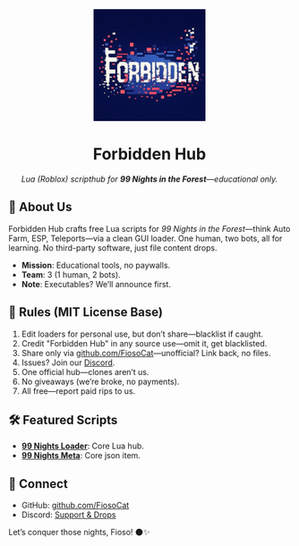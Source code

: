 <div align="center">
  <img src="https://raw.githubusercontent.com/FiosoCat/.github/main/profile/forbidden-cube.png" alt="Forbidden Hub Cube" width="200"/>
  <h1>Forbidden Hub</h1>
  <p><em>Lua (Roblox) scripthub for <strong>99 Nights in the Forest</strong>—educational only.</em></p>
</div>

## 🌲 About Us
Forbidden Hub crafts free Lua scripts for *99 Nights in the Forest*—think Auto Farm, ESP, Teleports—via a clean GUI loader. One human, two bots, all for learning. No third-party software, just file content drops.

- **Mission**: Educational tools, no paywalls.
- **Team**: 3 (1 human, 2 bots).
- **Note**: Executables? We’ll announce first.

## 📜 Rules (MIT License Base)
1. Edit loaders for personal use, but don’t share—blacklist if caught.
2. Credit "Forbidden Hub" in any source use—omit it, get blacklisted.
3. Share only via [github.com/FiosoCat](https://github.com/FiosoCat)—unofficial? Link back, no files.
4. Issues? Join our [Discord](https://discord.gg/TUxZ6g2QS9).
5. One official hub—clones aren’t us.
6. No giveaways (we’re broke, no payments).
7. All free—report paid rips to us.

## 🛠️ Featured Scripts
- **[99 Nights Loader](https://github.com/FiosoCat/99-nights-loader)**: Core Lua hub.
- **[99 Nights Meta](https://github.com/FiosoCat/FioMeta-Database)**: Core json item.
## 🔗 Connect
- GitHub: [github.com/FiosoCat](https://github.com/FiosoCat)
- Discord: [Support & Drops](https://discord.gg/TUxZ6g2QS9)

Let’s conquer those nights, Fioso! 🌑✨
